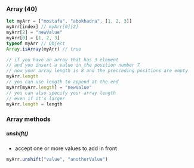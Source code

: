 ### Array (40)
```js
let myArr = ["mostafa", "abokhadra", [1, 2, 3]]
myArr[index] // myArr[0][2] 
myArr[2] = "newValue"
myArr[0] = [1, 2, 3]
typeof myArr // Object
Array.isArray(myArr) // true

// if you have an array that has 3 element
// and you insert a value in the position number 7
// now your array length is 8 and the precceding positions are empty
myArr.length
// you can use length to append at the end
myArr[myArr.length] = "newValue"
// you can also specify your array length
// even if it's larger
myArr.length = length
```

### Array methods
##### unshift()
- accept one or more values to add in front
```js
myArr.unshift("value", "anotherValue")
```